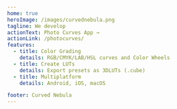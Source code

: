 ```yaml
---
home: true
heroImage: /images/curvednebula.png
tagline: We develop
actionText: Photo Curves App →
actionLink: /photocurves/
features:
  - title: Color Grading
    details: RGB/CMYK/LAB/HSL curves and Color Wheels
  - title: Create LUTs
    details: Export presets as 3DLUTs (.cube)
  - title: Multiplatform
    details: Android, iOS, macOS

footer: Curved Nebula
---
```

